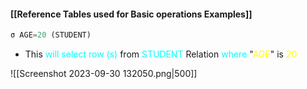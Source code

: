 #### [[Reference Tables used for Basic operations Examples]]

```sql
σ AGE=20 (STUDENT)  
```  
- This <span style="color:#00ffff">will select row (s)</span> from <span style="color:#00ffff">STUDENT</span> Relation <span style="color:#00ffff">where</span> "<span style="color:#fffd01">AGE</span>" is <span style="color:#fffd01">20</span>

![[Screenshot 2023-09-30 132050.png|500]]